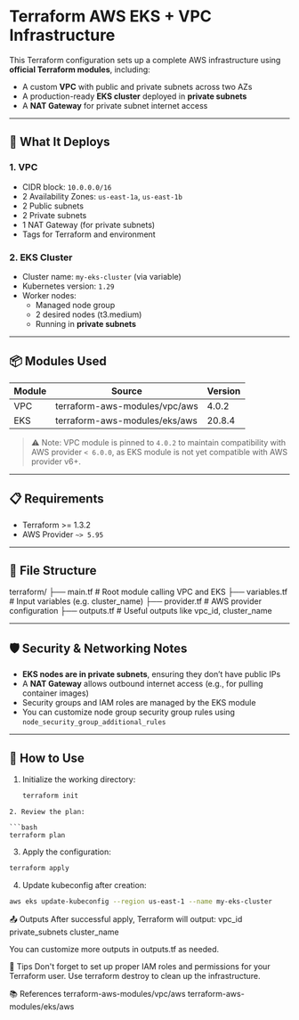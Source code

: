 # Terraform AWS EKS + VPC Infrastructure

This Terraform configuration sets up a complete AWS infrastructure using **official Terraform modules**, including:
- A custom **VPC** with public and private subnets across two AZs
- A production-ready **EKS cluster** deployed in **private subnets**
- A **NAT Gateway** for private subnet internet access

---

## 🚀 What It Deploys

### 1. VPC
- CIDR block: `10.0.0.0/16`
- 2 Availability Zones: `us-east-1a`, `us-east-1b`
- 2 Public subnets
- 2 Private subnets
- 1 NAT Gateway (for private subnets)
- Tags for Terraform and environment

### 2. EKS Cluster
- Cluster name: `my-eks-cluster` (via variable)
- Kubernetes version: `1.29`
- Worker nodes:
  - Managed node group
  - 2 desired nodes (t3.medium)
  - Running in **private subnets**

---

## 📦 Modules Used

| Module                          | Source                               | Version   |
|---------------------------------|--------------------------------------|-----------|
| VPC                             | terraform-aws-modules/vpc/aws        | 4.0.2     |
| EKS                             | terraform-aws-modules/eks/aws        | 20.8.4    |

> ⚠️ Note: VPC module is pinned to `4.0.2` to maintain compatibility with AWS provider `< 6.0.0`, as EKS module is not yet compatible with AWS provider v6+.

---

## 📋 Requirements

- Terraform >= 1.3.2
- AWS Provider `~> 5.95`

---

## 📂 File Structure

terraform/
├── main.tf # Root module calling VPC and EKS
├── variables.tf # Input variables (e.g. cluster_name)
├── provider.tf # AWS provider configuration
├── outputs.tf # Useful outputs like vpc_id, cluster_name


---

## 🛡️ Security & Networking Notes

- **EKS nodes are in private subnets**, ensuring they don’t have public IPs
- A **NAT Gateway** allows outbound internet access (e.g., for pulling container images)
- Security groups and IAM roles are managed by the EKS module
- You can customize node group security group rules using `node_security_group_additional_rules`

---

## 🧪 How to Use

1. Initialize the working directory:
   ```bash
   terraform init
```
2. Review the plan:

```bash
terraform plan
```
3. Apply the configuration:
```bash
terraform apply
```
4. Update kubeconfig after creation:
```bash
aws eks update-kubeconfig --region us-east-1 --name my-eks-cluster
```

📤 Outputs
After successful apply, Terraform will output:
vpc_id
private_subnets
cluster_name

You can customize more outputs in outputs.tf as needed.

🧠 Tips
Don't forget to set up proper IAM roles and permissions for your Terraform user.
Use terraform destroy to clean up the infrastructure.

📚 References
terraform-aws-modules/vpc/aws
terraform-aws-modules/eks/aws

